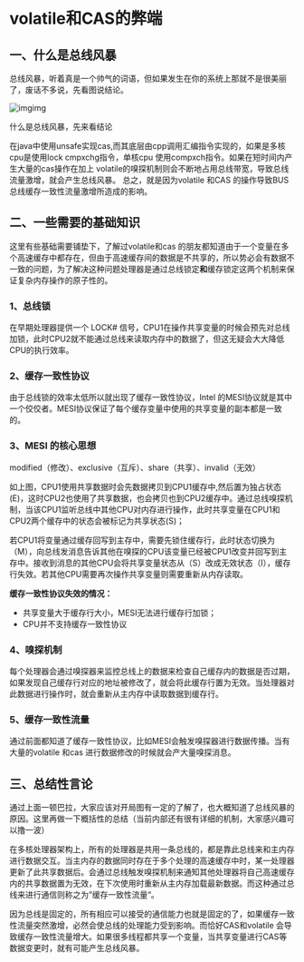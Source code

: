 # volatile和CAS的弊端

## 一、什么是总线风暴

总线风暴，听着真是一个帅气的词语，但如果发生在你的系统上那就不是很美丽了，废话不多说，先看图说结论。

![img](https://cdn.jsdelivr.net/gh/mai-junxuan/Cloud-image@master/image/202207182244806.jpeg)img

什么是总线风暴，先来看结论

在java中使用unsafe实现cas,而其底层由cpp调用汇编指令实现的，如果是多核cpu是使用lock cmpxchg指令，单核cpu 使用compxch指令。如果在短时间内产生大量的cas操作在加上 volatile的嗅探机制则会不断地占用总线带宽，导致总线流量激增，就会产生总线风暴。     总之，就是因为volatile 和CAS 的操作导致BUS总线缓存一致性流量激增所造成的影响。

## 二、一些需要的基础知识

这里有些基础需要铺垫下，了解过volatile和cas 的朋友都知道由于一个变量在多个高速缓存中都存在，但由于高速缓存间的数据是不共享的，所以势必会有数据不一致的问题，为了解决这种问题处理器是通过总线锁定**和**缓存锁定这两个机制来保证复杂内存操作的原子性的。

### 1、总线锁

在早期处理器提供一个 LOCK# 信号，CPU1在操作共享变量的时候会预先对总线加锁，此时CPU2就不能通过总线来读取内存中的数据了，但这无疑会大大降低CPU的执行效率。

### 2、缓存一致性协议

由于总线锁的效率太低所以就出现了缓存一致性协议，Intel 的MESI协议就是其中一个佼佼者。MESI协议保证了每个缓存变量中使用的共享变量的副本都是一致的。

### 3、MESI 的核心思想

modified（修改）、exclusive（互斥）、share（共享）、invalid（无效）

如上图，CPU1使用共享数据时会先数据拷贝到CPU1缓存中,然后置为独占状态(E)，这时CPU2也使用了共享数据，也会拷贝也到CPU2缓存中。通过总线嗅探机制，当该CPU1监听总线中其他CPU对内存进行操作，此时共享变量在CPU1和CPU2两个缓存中的状态会被标记为共享状态(S)；

若CPU1将变量通过缓存回写到主存中，需要先锁住缓存行，此时状态切换为（M），向总线发消息告诉其他在嗅探的CPU该变量已经被CPU1改变并回写到主存中。接收到消息的其他CPU会将共享变量状态从（S）改成无效状态（I），缓存行失效。若其他CPU需要再次操作共享变量则需要重新从内存读取。

**缓存一致性协议失效的情况：**

- 共享变量大于缓存行大小，MESI无法进行缓存行加锁；
- CPU并不支持缓存一致性协议

### 4、嗅探机制

每个处理器会通过嗅探器来监控总线上的数据来检查自己缓存内的数据是否过期，如果发现自己缓存行对应的地址被修改了，就会将此缓存行置为无效。当处理器对此数据进行操作时，就会重新从主内存中读取数据到缓存行。

### 5、缓存一致性流量

通过前面都知道了缓存一致性协议，比如MESI会触发嗅探器进行数据传播。当有大量的volatile 和cas 进行数据修改的时候就会产大量嗅探消息。

## 三、总结性言论

通过上面一顿巴拉，大家应该对开局图有一定的了解了，也大概知道了总线风暴的原因。这里再做一下概括性的总结（当前内部还有很有详细的机制，大家感兴趣可以撸一波）

在多核处理器架构上，所有的处理器是共用一条总线的，都是靠此总线来和主内存进行数据交互。当主内存的数据同时存在于多个处理的高速缓存中时，某一处理器更新了此共享数据后。会通过总线触发嗅探机制来通知其他处理器将自己高速缓存内的共享数据置为无效，在下次使用时重新从主内存加载最新数据。而这种通过总线来进行通信则称之为”缓存一致性流量“。

因为总线是固定的，所有相应可以接受的通信能力也就是固定的了，如果缓存一致性流量突然激增，必然会使总线的处理能力受到影响。而恰好CAS和volatile 会导致缓存一致性流量增大。如果很多线程都共享一个变量，当共享变量进行CAS等数据变更时，就有可能产生总线风暴。